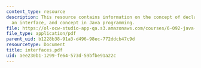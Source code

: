 ```yaml
---
content_type: resource
description: This resource contains information on the concept of declaring, implementing
  an interface, and concept in Java programming.
file: https://ol-ocw-studio-app-qa.s3.amazonaws.com/courses/6-092-java-preparation-for-6-170-january-iap-2006/aee230b11299fe64573d59bfbe91a22c_interfaces.pdf
file_type: application/pdf
parent_uid: b1228b38-91a3-d496-98ec-772ddcb47c9d
resourcetype: Document
title: interfaces.pdf
uid: aee230b1-1299-fe64-573d-59bfbe91a22c
---
```

